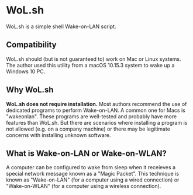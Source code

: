 # WoL.sh
WoL.sh is a simple shell Wake-on-LAN script.

## Compatibility
WoL.sh should (but is not guaranteed to) work on Mac or Linux systems.  The author used this utility from a macOS 10.15.3 system to wake up a Windows 10 PC.

## Why WoL.sh
<b>WoL.sh does not require installation.</b>  Most authors recommend the use of dedicated programs to perform Wake-on-LAN.  A common one for Macs is "wakeonlan".  These programs are well-tested and probably have more features than WoL.sh.  But there are scenarios where installing a program is not allowed (e.g. on a company machine) or there may be legitimate concerns with installing unknown software.

## What is Wake-on-LAN or Wake-on-WLAN?
A computer can be configured to wake from sleep when it receieves a special network message known as a "Magic Packet".  This technique is known as "Wake-on-LAN" (for a computer using a wired connection) or "Wake-on-WLAN" (for a computer using a wireless connection).

